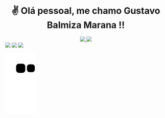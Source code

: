  <h1> <div align="center"> ✌  Olá pessoal, me chamo Gustavo Balmiza Marana !! </h1>

<div align="center">
  <a href="https://github.com/GustavoMarana">
  <img height="180em" src="https://github-readme-stats.vercel.app/api?username=GustavoMarana&show_icons=true&theme=dracula&include_all_commits=true&count_private=true"/>
  <img height="180em" src="https://github-readme-stats.vercel.app/api/top-langs/?username=GustavoMarana&layout=compact&langs_count=7&theme=dracula"/>
</div>
<div> 
  <a href="https://instagram.com/gu.balmiza" target="_blank"><img src="https://img.shields.io/badge/-Instagram-%23E4405F?style=for-the-badge&logo=instagram&logoColor=white" target="_blank"></a>
  <a href = "mailto:marana.gustavo@gmail.com"><img src="https://img.shields.io/badge/-Gmail-%23333?style=for-the-badge&logo=gmail&logoColor=white" target="_blank"></a>
  <a href="https://www.linkedin.com/in/gustavo-marana-b675531b3" target="_blank"><img src="https://img.shields.io/badge/-LinkedIn-%230077B5?style=for-the-badge&logo=linkedin&logoColor=white" target="_blank"></a> 
 
  ![Snake animation](https://github.com/rafaballerini/rafaballerini/blob/output/github-contribution-grid-snake.svg)
 
</div>
  
